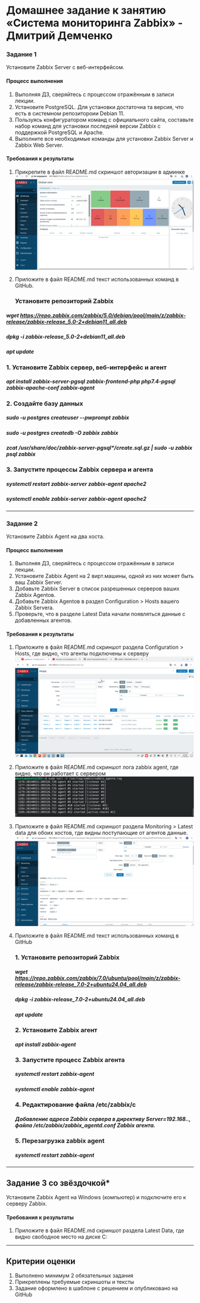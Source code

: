 # Домашнее задание к занятию «Система мониторинга Zabbix» - Дмитрий Демченко

### Задание 1 

Установите Zabbix Server с веб-интерфейсом.

#### Процесс выполнения
1. Выполняя ДЗ, сверяйтесь с процессом отражённым в записи лекции.
2. Установите PostgreSQL. Для установки достаточна та версия, что есть в системном репозитороии Debian 11.
3. Пользуясь конфигуратором команд с официального сайта, составьте набор команд для установки последней версии Zabbix с поддержкой PostgreSQL и Apache.
4. Выполните все необходимые команды для установки Zabbix Server и Zabbix Web Server.

#### Требования к результаты 
1. Прикрепите в файл README.md скриншот авторизации в админке
   ![zabbix login](img/scrin1.png)


3. Приложите в файл README.md текст использованных команд в GitHub.

   ### Установите репозиторий Zabbix

##### wget https://repo.zabbix.com/zabbix/5.0/debian/pool/main/z/zabbix-release/zabbix-release_5.0-2+debian11_all.deb
##### dpkg -i zabbix-release_5.0-2+debian11_all.deb
##### apt update

###  1. Установите Zabbix сервер, веб-интерфейс и агент

##### apt install zabbix-server-pgsql zabbix-frontend-php php7.4-pgsql zabbix-apache-conf zabbix-agent

### 2. Создайте базу данных

##### sudo -u postgres createuser --pwprompt zabbix
##### sudo -u postgres createdb -O zabbix zabbix
##### zcat /usr/share/doc/zabbix-server-pgsql*/create.sql.gz | sudo -u zabbix psql zabbix

### 3. Запустите процессы Zabbix сервера и агента

##### systemctl restart zabbix-server zabbix-agent apache2
##### systemctl enable zabbix-server zabbix-agent apache2

---

### Задание 2 

Установите Zabbix Agent на два хоста.

#### Процесс выполнения
1. Выполняя ДЗ, сверяйтесь с процессом отражённым в записи лекции.
2. Установите Zabbix Agent на 2 вирт.машины, одной из них может быть ваш Zabbix Server.
3. Добавьте Zabbix Server в список разрешенных серверов ваших Zabbix Agentов.
4. Добавьте Zabbix Agentов в раздел Configuration > Hosts вашего Zabbix Servera.
5. Проверьте, что в разделе Latest Data начали появляться данные с добавленных агентов.

#### Требования к результаты 
1. Приложите в файл README.md скриншот раздела Configuration > Hosts, где видно, что агенты подключены к серверу
![zabbix agent](img/scrin2.png)
2. Приложите в файл README.md скриншот лога zabbix agent, где видно, что он работает с сервером
![zabbix agent log](img/scrin3.png)
3. Приложите в файл README.md скриншот раздела Monitoring > Latest data для обоих хостов, где видны поступающие от агентов данные.
![zabbix latest data](img/scrin4.png)
4. Приложите в файл README.md текст использованных команд в GitHub

   ### 1. Установите репозиторий Zabbix
   
   ##### wget https://repo.zabbix.com/zabbix/7.0/ubuntu/pool/main/z/zabbix-release/zabbix-release_7.0-2+ubuntu24.04_all.deb
   ##### dpkg -i zabbix-release_7.0-2+ubuntu24.04_all.deb
   ##### apt update

   ### 2. Установите Zabbix агент

   ##### apt install zabbix-agent

   ### 3. Запустите процесс Zabbix агента

   ##### systemctl restart zabbix-agent
   ##### systemctl enable zabbix-agent

   ### 4. Редактирование файла /etc/zabbix/с
   ##### Добавление адреса Zabbix  сервера в директиву Server=192.168.*.*, файла /etc/zabbix/zabbix_agentd.conf Zabbix агента.

   ### 5. Перезагрузка zabbix agent
    ##### systemctl restart zabbix-agent

---
## Задание 3 со звёздочкой*
Установите Zabbix Agent на Windows (компьютер) и подключите его к серверу Zabbix.

#### Требования к результаты 
1. Приложите в файл README.md скриншот раздела Latest Data, где видно свободное место на диске C:
--- 

## Критерии оценки

1. Выполнено минимум 2 обязательных задания
2. Прикреплены требуемые скриншоты и тексты 
3. Задание оформлено в шаблоне с решением и опубликовано на GitHub


